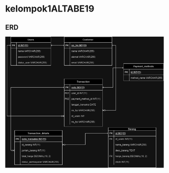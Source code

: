 # kelompok1ALTABE19
<h2>ERD</h2>
<img align="centar" alt="Coding" width="750" src="tugaskerkom.png">
